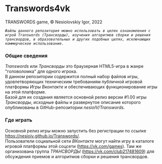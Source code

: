 ﻿# Transwords4vk
TRANSWORDS game, © Nesiolovskiy Igor, 2022

_`Файлы данного репозитория можно использовать в целях ознакомления с игрой Transwords (Трансворды), изучения алгоритмов сборки и решения трансвордов, в образовательных и других подобных целях, исключающих коммерческое использование.`_

### Общие сведения
_Transwords_ или _Трансворды_ это браузерная HTML5-игра в жанре "головоломка" для одного игрока.  
В данном репозитории содержится полный набор файлов игры, удовлетворяющих техническим требованиям публичной игровой платформы _Игры Вконтакте_ и обеспечивающих функционирование игры на этой платформе.  
Базой для их создания является основной релиз версии #1.00 игры _Трансворды_, исходные файлы и развернутое описание которого опубликованы в GitHub-репозитории _nesioIV/Transwords_.
### Где играть
Основной релиз игры можно запустить без регистрации по ссылке https://nesioiv.github.io/Transwords/.  
Пользователи социальной сети _ВКонтакте_ могут найти игру в каталоге игровой платформы этой соцсети (https://vk.com/games). Там же организована группа _ТРАНСВОРДЫ_ (https://vk.com/club217481609) для  обсуждения приемов и алгоритмов сборки и решения трансвордов.
 
 
